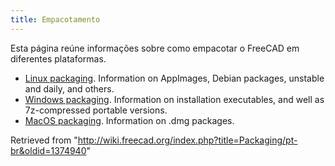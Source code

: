 ```yaml
---
title: Empacotamento
---
```

Esta página reúne informações sobre como empacotar o FreeCAD em diferentes plataformas.

* [Linux packaging](/Linux_packaging "Linux packaging"). Information on AppImages, Debian packages, unstable and daily, and others.
* [Windows packaging](/Windows_packaging "Windows packaging"). Information on installation executables, and well as 7z-compressed portable versions.
* [MacOS packaging](/MacOS_packaging "MacOS packaging"). Information on .dmg packages.

Retrieved from "<http://wiki.freecad.org/index.php?title=Packaging/pt-br&oldid=1374940>"